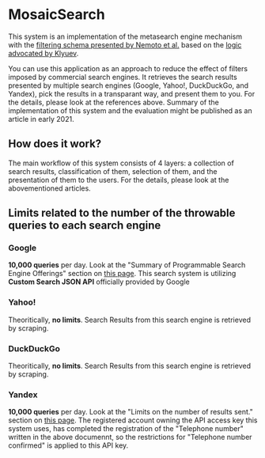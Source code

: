 # MosaicSearch

This system is an implementation of the metasearch engine mechanism with the [filtering schema presented by Nemoto et al.](http://www.thinkmind.org/index.php?view=article&articleid=icds_2020_3_30_10023) based on the [logic advocated by Klyuev](https://ieeexplore.ieee.org/abstract/document/8701334?casa_token=HAg6hTmd4pAAAAAA:INfqoDS-R4hApVCSaCm1Pcp89YyMM5x3JM5iVUTxgVkGzQU8ZP0W1SQe_hIJuhTXtby0EDoaeEo9).

You can use this application as an approach to reduce the effect of filters imposed by commercial search engines.
It retrieves the search results presented by multiple search engines (Google, Yahoo!, DuckDuckGo, and Yandex), pick the results in a transparant way, and present them to you. 
For the details, please look at the references above.
Summary of the implementation of this system and the evaluation might be published as an article in early 2021.

## How does it work?
  The main workflow of this system consists of 4 layers: a collection of search results, classification of them, selection of them, and the presentation of them to the users.
  For the details, please look at the abovementioned articles.
  

## Limits related to the number of the throwable queries to each search engine
### Google
  **10,000 queries** per day. Look at the "Summary of Programmable Search Engine Offerings" section on [this page](https://developers.google.com/custom-search/docs/overview).
  This search system is utilizing **Custom Search JSON API** officially provided by Google

### Yahoo!
  Theoritically, **no limits**. Search Results from this search engine is retrieved by scraping.

### DuckDuckGo
  Theoritically, **no limits**. Search Results from this search engine is retrieved by scraping.

### Yandex
  **10,000 queries** per day. Look at the "Limits on the number of results sent." section on [this page](https://yandex.com/dev/xml/doc/dg/concepts/restrictions.html/). 
  The registered account owning the API access key this system uses, has completed the registration of the "Telephone number" written in the above documennt, so the restrictions for "Telephone number confirmed" is applied to this API key.
